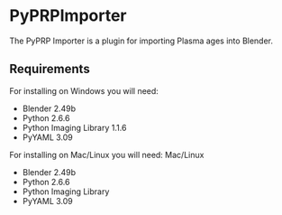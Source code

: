 PyPRPImporter
=============

The PyPRP Importer is a plugin for importing Plasma ages into Blender.


Requirements
------------

For installing on Windows you will need:

- Blender 2.49b 
- Python 2.6.6 
- Python Imaging Library 1.1.6 
- PyYAML 3.09



For installing on Mac/Linux you will need:
Mac/Linux

- Blender 2.49b 
- Python 2.6.6 
- Python Imaging Library 
- PyYAML 3.09

